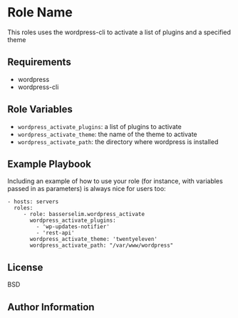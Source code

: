 Role Name
=========

This roles uses the wordpress-cli to activate a list of plugins and a specified theme

Requirements
------------

- wordpress
- wordpress-cli

Role Variables
--------------
* `wordpress_activate_plugins`: a list of plugins to activate
* `wordpress_activate_theme`: the name of the theme to activate
* `wordpress_activate_path`: the directory where wordpress is installed

Example Playbook
----------------

Including an example of how to use your role (for instance, with variables passed in as parameters) is always nice for users too:

    - hosts: servers
      roles:
         - role: basserselim.wordpress_activate
           wordpress_activate_plugins:
             - 'wp-updates-notifier'
             - 'rest-api'
           wordpress_activate_theme: 'twentyeleven' 
           wordpress_activate_path: "/var/www/wordpress"

License
-------

BSD

Author Information
------------------
